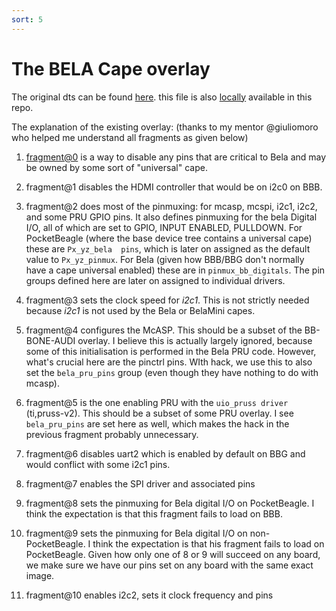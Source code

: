 ```yaml
---
sort: 5
---
```


# The BELA Cape overlay

The original dts can be found [here](https://github.com/BelaPlatform/bb.org-overlays/blob/master/src/arm/BB-BELA-00A1.dts). this file is also [locally](../src/bela-overlay/BB-BELA-00A1.dts) available in this repo.

The explanation of the existing overlay: (thanks to my mentor @giuliomoro who helped me understand all fragments as given below)

1. [fragment@0](https://github.com/BelaPlatform/bb.org-overlays/blob/master/src/arm/BB-BELA-00A1.dts#L19) is a way to disable any pins that are critical to Bela and may be owned by some sort of "universal" cape.

2. fragment@1 disables the HDMI controller that would be on i2c0 on BBB.

3. fragment@2 does most of the pinmuxing: for mcasp, mcspi, i2c1, i2c2, and some PRU GPIO pins. It also defines pinmuxing for the bela Digital I/O, all of which are set to GPIO, INPUT ENABLED, PULLDOWN. For PocketBeagle (where the base device tree contains a universal cape) these are  `Px_yz_bela  pins`, which is later on assigned as the default value to ``Px_yz_pinmux``.  For Bela (given how BBB/BBG don't normally have a cape universal enabled) these are in ``pinmux_bb_digitals``. The pin groups defined here are later on assigned to individual drivers.

4. fragment@3 sets the clock speed for _i2c1_. This is not strictly needed because _i2c1_ is not used by the Bela or BelaMini capes.

5. fragment@4 configures the McASP. This should be a subset of the BB-BONE-AUDI overlay. I believe this is actually largely ignored, because some of this initialisation is performed in the Bela PRU code. However, what's crucial here are the pinctrl  pins. WIth hack, we use this to also set the ``bela_pru_pins`` group (even though they have nothing to do with mcasp).

6. fragment@5 is the one enabling PRU with the ``uio_pruss driver`` (ti,pruss-v2). This should be a subset of some PRU overlay. I see ``bela_pru_pins`` are set here as well, which makes the hack in the previous fragment probably unnecessary.

7. fragment@6 disables uart2 which is enabled by default on BBG and would conflict with some i2c1 pins.

8. fragment@7 enables the SPI driver and associated pins

9. fragment@8 sets the pinmuxing for Bela digital I/O on PocketBeagle. I think the expectation is that this fragment fails to load on BBB.

10. fragment@9 sets the pinmuxing for Bela digital I/O on non-PocketBeagle. I think the expectation is that his fragment fails to load on PocketBeagle. Given how only one of 8 or 9 will succeed on any board, we make sure we have our pins set on any board with the same exact image.

11. fragment@10  enables i2c2, sets it clock frequency and pins


